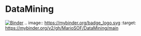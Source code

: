 # DataMining
[![Binder](https://mybinder.org/badge_logo.svg)](https://mybinder.org/v2/gh/MarioSOF/DataMining/main)
.. image:: https://mybinder.org/badge_logo.svg
 :target: https://mybinder.org/v2/gh/MarioSOF/DataMining/main
 
